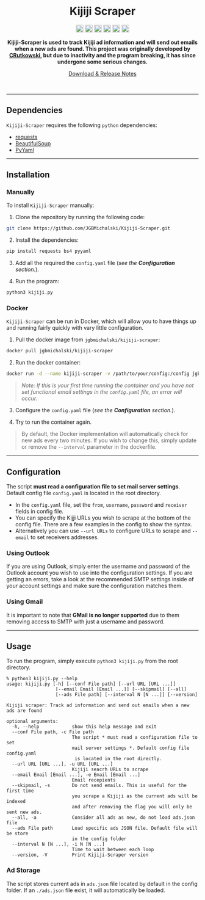 <h1 align="center">Kijiji Scraper</h1>
<p align="center">
  <a href="https://github.com/JGBMichalski/Kijiji-Scraper"><img alt="Build Status" src="https://github.com/JGBMichalski/Kijiji-Scraper/actions/workflows/docker-image.yml/badge.svg?branch=master" height="20"/></a>
  <a href="https://github.com/JGBMichalski/Kijiji-Scraper/issues"><img alt="Issues open" src="https://img.shields.io/github/issues/jgbmichalski/Kijiji-Scraper?label=Issues" height="20"/></a>
  <a href="https://github.com/JGBMichalski/Kijiji-Scraper"><img alt="Last commit" src="https://img.shields.io/github/last-commit/jgbmichalski/kijiji-scraper?label=Last%20Commit" height="20"/></a>
  <a href="https://github.com/JGBMichalski/Kijiji-Scraper/releases"><img alt="Latest version" src="https://img.shields.io/github/v/release/jgbmichalski/kijiji-scraper?label=Latest%20Release" height="20"/></a>
  <a href="https://github.com/JGBMichalski/Kijiji-Scraper"><img alt="Github Hits" src="https://hits.seeyoufarm.com/api/count/incr/badge.svg?url=https%3A%2F%2Fgithub.com%2FJGBMichalski%2FKijiji-Scraper&count_bg=%2379C83D&title_bg=%23555555&icon=github.svg&icon_color=%23E7E7E7&title=Hits&edge_flat=false" height="20"/></a>
  <a href="https://hub.docker.com/r/jgbmichalski/kijiji-scraper"><img alt="Docker Pulls" src="https://img.shields.io/docker/pulls/jgbmichalski/kijiji-scraper?label=Docker%20Pulls" height="20"/></a>
</p>
<p align="center">
  <b>Kijiji-Scraper is used to track Kijiji ad information and will send out emails when a new ads are found. This project was originally developed by <a href="https://github.com/CRutkowski">CRutkowski</a>, but due to inactivity and the program breaking, it has since undergone some serious changes.</b>
  
<p align="center">
	<a href="https://github.com/JGBMichalski/Kijiji-Scraper/releases">Download & Release Notes</a>
</p>
<br />

---

## Dependencies

`Kijiji-Scraper` requires the following `python` dependencies: 

* [requests](https://docs.python-requests.org/en/latest/)
* [BeautifulSoup](https://www.crummy.com/software/BeautifulSoup/bs4/doc/)
* [PyYaml](https://pyyaml.org/wiki/PyYAMLDocumentation)

---

## Installation

### Manually

To install `Kijiji-Scraper` manually:

1. Clone the repository by running the following code:

```bash
git clone https://github.com/JGBMichalski/Kijiji-Scraper.git
```

2. Install the dependencies:

```bash
pip install requests bs4 pyyaml
```

3. Add all the required  the `config.yaml` file (*see the **Configuration** section.*).

4. Run the program:

```bash
python3 kijiji.py
```

### Docker

`Kijiji-Scraper` can be run in Docker, which will allow you to have things up and running fairly quickly with vary little configuration.

1. Pull the docker image from `jgbmichalski/kijiji-scraper`:

```bash
docker pull jgbmichalski/kijiji-scraper
```

2. Run the docker container:

```bash
docker run -d --name kijiji-scraper -v /path/to/your/config:/config jgbmichalski/kijiji-scraper:latest
```
> *Note: If this is your first time running the container and you have not set functional email settings in the `config.yaml` file, an error will occur.*

3. Configure the `config.yaml` file (*see the **Configuration** section.*).

4. Try to run the container again.

> By default, the Docker implementation will automatically check for new ads every two minutes. If you wish to change this, simply update or remove the `--interval` parameter in the dockerfile.

---

## Configuration

The script **must read a configuration file to set mail server settings**. Default config file `config.yaml` is located in the root directory.
 - In the `config.yaml` file, set the `from`, `username`, `password` and `receiver` fields in config file.
 - You can specify the Kijji URLs you wish to scrape at the bottom of the config file. There are a few examples in the config to show the syntax.  
 - Alternatively you can use `--url URLs` to configure URLs to scrape and `--email` to set receivers addresses.

### Using Outlook

If you are using Outlook, simply enter the username and password of the Outlook account you wish to use into the configuration settings. If you are getting an errors, take a look at the recommended SMTP settings inside of your account settings and make sure the configuration matches them.

### Using Gmail

It is important to note that **GMail is no longer supported** due to them removing access to SMTP with just a username and password.

---

## Usage
 
 To run the program, simply execute `python3 kijiji.py` from the root directory.

```
% python3 kijiji.py --help
usage: kijiji.py [-h] [--conf File path] [--url URL [URL ...]] 
                  [--email Email [Email ...]] [--skipmail] [--all] 
                  [--ads File path] [--interval N [N ...]] [--version]

Kijiji scraper: Track ad information and send out emails when a new ads are found

optional arguments:
  -h, --help            show this help message and exit
  --conf File path, -c File path
                        The script * must read a configuration file to set 
                        mail server settings *. Default config file config.yaml
                         is located in the root directly.
  --url URL [URL ...], -u URL [URL ...]
                        Kijiji seacrh URLs to scrape
  --email Email [Email ...], -e Email [Email ...]
                        Email recepients
  --skipmail, -s        Do not send emails. This is useful for the first time 
                        you scrape a Kijiji as the current ads will be indexed 
                        and after removing the flag you will only be sent new ads.
  --all, -a             Consider all ads as new, do not load ads.json file
  --ads File path       Load specific ads JSON file. Default file will be store 
                        in the config folder
  --interval N [N ...], -i N [N ...]
                        Time to wait between each loop
  --version, -V         Print Kijiji-Scraper version
```


### Ad Storage
The script stores current ads in `ads.json` file located by default in the config folder. If an `./ads.json` file exist, it will automatically be loaded.
